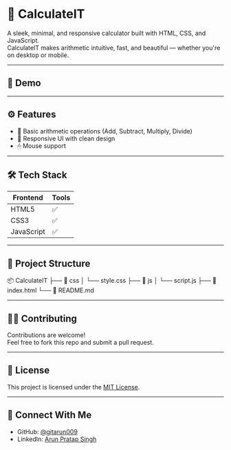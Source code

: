 # 🔢 CalculateIT

A sleek, minimal, and responsive calculator built with HTML, CSS, and JavaScript.  
CalculateIT makes arithmetic intuitive, fast, and beautiful — whether you're on desktop or mobile.

---

## 🚀 Demo


---

## ⚙️ Features

- 🧮 Basic arithmetic operations (Add, Subtract, Multiply, Divide)
- 🎨 Responsive UI with clean design
- 🖱 Mouse support

---

## 🛠️ Tech Stack

| Frontend   | Tools |
|------------|-------|
| HTML5      | ✅    |
| CSS3       | ✅    |
| JavaScript | ✅    |

---

## 📁 Project Structure

📦 CalculateIT
├── 📁 css
│ └── style.css
├── 📁 js
│ └── script.js
├── 📄 index.html
└── 📄 README.md

---

## 🧑‍💻 Contributing

Contributions are welcome!  
Feel free to fork this repo and submit a pull request.

---

## 📜 License

This project is licensed under the [MIT License](LICENSE).

---

## 🤝 Connect With Me

- GitHub: [@gitarun009](https://github.com/gitarun009)  
- LinkedIn: [Arun Pratap Singh](https://www.linkedin.com/in/arun-pratap-singh09/)
